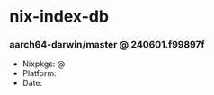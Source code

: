 # nix-index-db
### aarch64-darwin/master @ 240601.f99897f
- Nixpkgs: @[](https://github.com/NixOS/nixpkgs/commit/f99897f4e2c72873d888226e2908dfbbc3995223)
- Platform: 
- Date: 
